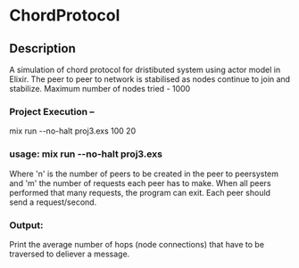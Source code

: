 # ChordProtocol

## Description
A simulation of chord protocol for dristibuted system using actor model in Elixir.
The peer to peer to network is stabilised as nodes continue to join and stabilize.
Maximum number of nodes tried - 1000

### Project Execution – 
mix run --no-halt proj3.exs 100 20

### usage:  mix run --no-halt proj3.exs <n> <m>
Where 'n' is the number of peers to be created in the peer to peersystem and 'm' the number of requests each peer has to make.  When all peers performed that many requests, the program can exit.  Each peer should send a request/second.

### Output:
Print the average number of hops (node connections) that have to be traversed to deliever a message.


